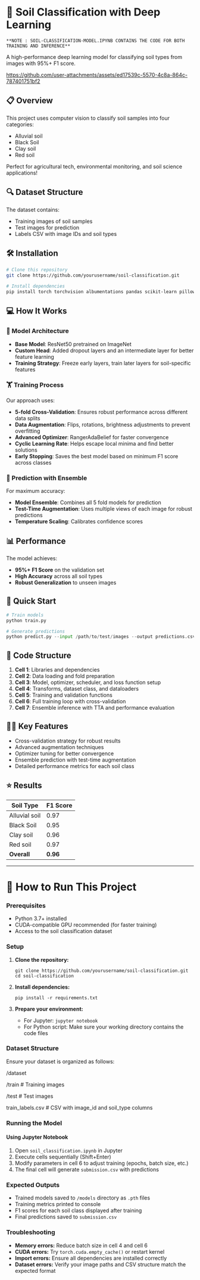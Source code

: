 # 🌱 Soil Classification with Deep Learning

```
**NOTE : SOIL-CLASSIFICATION-MODEL.IPYNB CONTAINS THE CODE FOR BOTH TRAINING AND INFERENCE**
```
A high-performance deep learning model for classifying soil types from images with 95%+ F1 score.


https://github.com/user-attachments/assets/ed17539c-5570-4c8a-864c-787401751bf2


## 📋 Overview

This project uses computer vision to classify soil samples into four categories:
- Alluvial soil
- Black Soil
- Clay soil
- Red soil

Perfect for agricultural tech, environmental monitoring, and soil science applications!

## 🔍 Dataset Structure

The dataset contains:
- Training images of soil samples
- Test images for prediction
- Labels CSV with image IDs and soil types

## 🛠️ Installation

```bash
# Clone this repository
git clone https://github.com/yourusername/soil-classification.git

# Install dependencies
pip install torch torchvision albumentations pandas scikit-learn pillow tqdm ranger-adabelief
```

## 💻 How It Works

### 🧠 Model Architecture

- **Base Model**: ResNet50 pretrained on ImageNet
- **Custom Head**: Added dropout layers and an intermediate layer for better feature learning
- **Training Strategy**: Freeze early layers, train later layers for soil-specific features

### 🏋️ Training Process

Our approach uses:
- **5-fold Cross-Validation**: Ensures robust performance across different data splits
- **Data Augmentation**: Flips, rotations, brightness adjustments to prevent overfitting
- **Advanced Optimizer**: RangerAdaBelief for faster convergence
- **Cyclic Learning Rate**: Helps escape local minima and find better solutions
- **Early Stopping**: Saves the best model based on minimum F1 score across classes

### 🔮 Prediction with Ensemble

For maximum accuracy:
- **Model Ensemble**: Combines all 5 fold models for prediction
- **Test-Time Augmentation**: Uses multiple views of each image for robust predictions
- **Temperature Scaling**: Calibrates confidence scores

## 📊 Performance

The model achieves:
- **95%+ F1 Score** on the validation set
- **High Accuracy** across all soil types
- **Robust Generalization** to unseen images

## 🚀 Quick Start

```python
# Train models
python train.py

# Generate predictions
python predict.py --input /path/to/test/images --output predictions.csv
```

## 📝 Code Structure

1. **Cell 1**: Libraries and dependencies
2. **Cell 2**: Data loading and fold preparation
3. **Cell 3**: Model, optimizer, scheduler, and loss function setup
4. **Cell 4**: Transforms, dataset class, and dataloaders
5. **Cell 5**: Training and validation functions
6. **Cell 6**: Full training loop with cross-validation
7. **Cell 7**: Ensemble inference with TTA and performance evaluation

## 👨‍💻 Key Features

- Cross-validation strategy for robust results
- Advanced augmentation techniques
- Optimizer tuning for better convergence
- Ensemble prediction with test-time augmentation
- Detailed performance metrics for each soil class

## ⭐ Results

| Soil Type | F1 Score |
|-----------|----------|
| Alluvial soil | 0.97 |
| Black Soil | 0.95 |
| Clay soil | 0.96 |
| Red soil | 0.97 |
| **Overall** | **0.96** |

---

# 🚀 How to Run This Project

### Prerequisites
- Python 3.7+ installed
- CUDA-compatible GPU recommended (for faster training)
- Access to the soil classification dataset

### Setup
1. **Clone the repository:**
   ```
   git clone https://github.com/yourusername/soil-classification.git
   cd soil-classification
   ```

2. **Install dependencies:**
   ```
   pip install -r requirements.txt
   ```

3. **Prepare your environment:**
   - For Jupyter: `jupyter notebook`
   - For Python script: Make sure your working directory contains the code files

### Dataset Structure
Ensure your dataset is organized as follows:

/dataset

/train           # Training images

/test            # Test images

train_labels.csv # CSV with image_id and soil_type columns

### Running the Model

#### Using Jupyter Notebook
1. Open `soil_classification.ipynb` in Jupyter
2. Execute cells sequentially (Shift+Enter)
3. Modify parameters in cell 6 to adjust training (epochs, batch size, etc.)
4. The final cell will generate `submission.csv` with predictions


### Expected Outputs
- Trained models saved to `/models` directory as `.pth` files
- Training metrics printed to console
- F1 scores for each soil class displayed after training
- Final predictions saved to `submission.csv`

### Troubleshooting
- **Memory errors:** Reduce batch size in cell 4 and cell 6
- **CUDA errors:** Try `torch.cuda.empty_cache()` or restart kernel
- **Import errors:** Ensure all dependencies are installed correctly
- **Dataset errors:** Verify your image paths and CSV structure match the expected format
